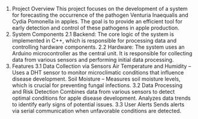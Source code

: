 1. Project Overview
This project focuses on the development of a system for forecasting the occurrence of the pathogen Venturia Inaequalis and Cydia Pomonella in apples.
The goal is to provide an efficient tool for early detection and control of these pathogens in apple production.
2. System Components
2.1 Backend:
The core logic of the system is implemented in C++, which is responsible for processing data and controlling hardware components.
2.2 Hardware:
The system uses an Arduino microcontroller as the central unit. It is responsible for collecting data from various sensors and performing initial data processing.
3. Features
3.1 Data Collection via Sensors
Air Temperature and Humidity – Uses a DHT sensor to monitor microclimatic conditions that influence disease development.
Soil Moisture – Measures soil moisture levels, which is crucial for preventing fungal infections.
3.2 Data Processing and Risk Detection
Combines data from various sensors to detect optimal conditions for apple disease development.
Analyzes data trends to identify early signs of potential issues.
3.3 User Alerts
Sends alerts via serial communication when unfavorable conditions are detected.
